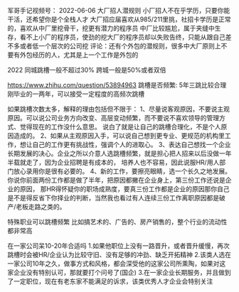 军哥手记视频号： 2022-06-06
大厂招人潜规则
小厂招人不在乎学历，只要你能干活，还希望你是个全栈人才 
大厂招应届喜欢从985/211里挑，社招卡学历是正常的，喜欢从中厂里挖骨干，挖更有潜力的程序员
中厂比较尴尬，属于夹缝中生存，看不上小厂的程序员，使劲的挖大厂的程序员却以失败告终，只能从跟自己差不多或者低一个层次的公司挖
评论：还有个外包的潜规则，很多中大厂原则上不要有外包经历的人，尤其是上一个工作是外包的


2022
同城跳槽一般不超过30%
跨城一般是50%或者双倍

https://www.zhihu.com/question/53894963
跳槽是否频繁:
5年三跳比较合理
刚毕业的一两年，可以接受一定程度的高频次跳槽

如果跳槽次数太多，解释的理由包括但不限于：
1、尽量说客观原因，不要说主观原因。可以说公司业务方向改变、高层变动频繁，而不要说不喜欢领导的管理方式、觉得现在的工作没什么意思。
说白了就是让自己的跳槽合理化，不是个人原因造成的。
2、如果从主观原因入手，可以说自己想到更专业、更规范的机构里工作，想让自己的工作更有挑战性，强调个人的进取心。
3、表达自己想找一个企业长期发展的决心。企业之所以介意人选跳槽频繁，就是担心把人招来以后没做一年半载就走了，因为企业招聘是有成本的，
培养人也不容易，因此说服HR/用人部门放心录用你是很有必要的。
4、新的工作，要擦亮眼睛，选一个长久之地发展。你说你前面两份工作都是做了半年，把原因都撇在企业身上，第三份工作还说是企业的原因，
那HR得怀疑你的职场成熟度，要真三份工作都是企业的原因那你自己是不是得反省下你择业的判断，当然我也看过有人连续三份工作离职原因都是破产/老板走路之类的。

特殊职业可以跳槽频繁
比如搞艺术的、广告的、房产销售的，整个行业的流动性都非常高

在一家公司呆10-20年合适吗
1.如果他职位上没有一路晋升，或者晋升缓慢，再次跳槽时会被HR/企业认为比较守旧、没有足够的冲劲、缺乏开拓精神
2.该类人选在一家公司10年之久，做事方式和风格，都会深受他的这家公司所熏陶，如果对这家企业没有特别认可，那就要打个问号了(国企)
3.在一家企业长期服务，并且做到了一定职位，现在有老东家不能满足的诉求，该类优秀人才企业会特别关注
